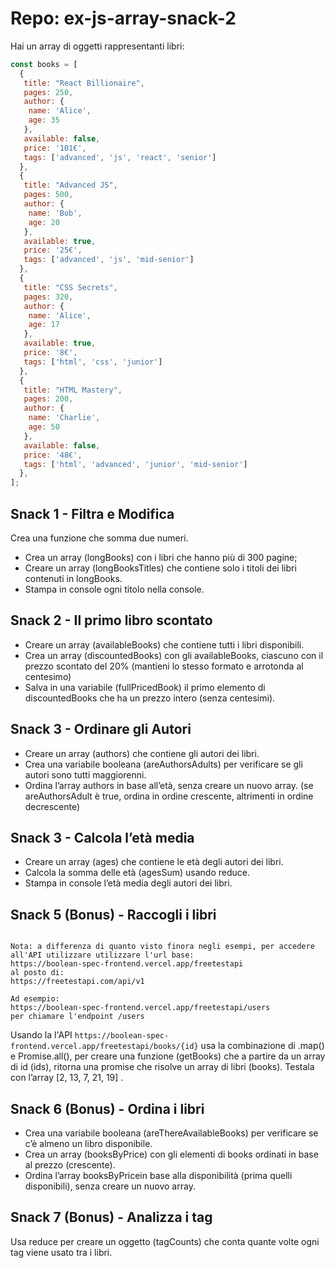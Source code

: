 # Repo: ex-js-array-snack-2

Hai un array di oggetti rappresentanti libri:

```js
const books = [
  { 
   title: "React Billionaire", 
   pages: 250, 
   author: {
    name: 'Alice',
    age: 35
   },
   available: false,
   price: '101€',
   tags: ['advanced', 'js', 'react', 'senior']
  },
  { 
   title: "Advanced JS", 
   pages: 500, 
   author: {
    name: 'Bob',
    age: 20
   },
   available: true,
   price: '25€',
   tags: ['advanced', 'js', 'mid-senior']
  },
  { 
   title: "CSS Secrets", 
   pages: 320, 
   author: {
    name: 'Alice',
    age: 17
   },
   available: true,
   price: '8€',
   tags: ['html', 'css', 'junior']
  },
  { 
   title: "HTML Mastery", 
   pages: 200, 
   author: {
    name: 'Charlie',
    age: 50
   },
   available: false,
   price: '48€',
   tags: ['html', 'advanced', 'junior', 'mid-senior']
  },
];

```

## Snack 1 - Filtra e Modifica

Crea una funzione che somma due numeri.

- Crea un array (longBooks) con i libri che hanno più di 300 pagine;
- Creare un array (longBooksTitles) che contiene solo i titoli dei libri contenuti in longBooks.
- Stampa in console ogni titolo nella console.

## Snack 2 - Il primo libro scontato

- Creare un array (availableBooks) che contiene tutti i libri disponibili.
- Crea un array (discountedBooks) con gli availableBooks, ciascuno con il prezzo scontato del 20% (mantieni lo stesso formato e arrotonda al centesimo)
- Salva in una variabile (fullPricedBook) il primo elemento di discountedBooks che ha un prezzo intero (senza centesimi).

## Snack 3 - Ordinare gli Autori

- Creare un array (authors) che contiene gli autori dei libri.
- Crea una variabile booleana (areAuthorsAdults) per verificare se gli autori sono tutti maggiorenni.
- Ordina l’array authors in base all’età, senza creare un nuovo array.
(se areAuthorsAdult è true, ordina in ordine crescente, altrimenti in ordine decrescente)

## Snack 3 - Calcola l’età media

- Creare un array (ages) che contiene le età degli autori dei libri.
- Calcola la somma delle età (agesSum) usando reduce.
- Stampa in console l’età media degli autori dei libri.

## Snack 5 (Bonus) - Raccogli i libri

```note

Nota: a differenza di quanto visto finora negli esempi, per accedere all'API utilizzare utilizzare l'url base:
https://boolean-spec-frontend.vercel.app/freetestapi
al posto di:
https://freetestapi.com/api/v1

Ad esempio:
https://boolean-spec-frontend.vercel.app/freetestapi/users
per chiamare l'endpoint /users

```

Usando la l'API `https://boolean-spec-frontend.vercel.app/freetestapi/books/{id}` usa la combinazione di .map() e Promise.all(), per creare una funzione (getBooks) che a partire da un array di id (ids), ritorna una promise che risolve un array di libri (books).
Testala con l’array [2, 13, 7, 21, 19] .

## Snack 6 (Bonus) - Ordina i libri

- Crea una variabile booleana (areThereAvailableBooks) per verificare se c’è almeno un libro disponibile.
- Crea un array (booksByPrice) con gli elementi di books ordinati in base al prezzo (crescente).
- Ordina l’array booksByPricein base alla disponibilità (prima quelli disponibili), senza creare un nuovo array.

## Snack 7 (Bonus) - Analizza i tag

Usa reduce per creare un oggetto (tagCounts) che conta quante volte ogni tag viene usato tra i libri.